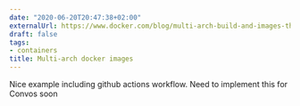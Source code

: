 ```yaml
---
date: "2020-06-20T20:47:38+02:00"
externalUrl: https://www.docker.com/blog/multi-arch-build-and-images-the-simple-way/
draft: false
tags:
- containers
title: Multi-arch docker images
---
```

Nice example including github actions workflow. Need to implement this for Convos soon
